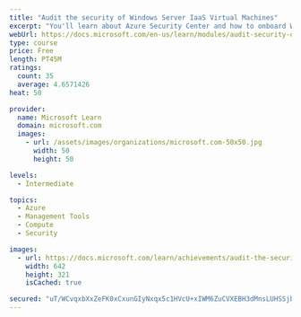 ```yaml
---
title: "Audit the security of Windows Server IaaS Virtual Machines"
excerpt: "You'll learn about Azure Security Center and how to onboard Windows Server computers to Security Center. You'll also learn about Azure Sentinel, security information and event management (SIEM), and security orchestration, automation and response (SOAR)."
webUrl: https://docs.microsoft.com/en-us/learn/modules/audit-security-of-windows-server-iaas-virtual-machines/
type: course
price: Free
length: PT45M
ratings:
  count: 35
  average: 4.6571426
heat: 50

provider:
  name: Microsoft Learn
  domain: microsoft.com
  images:
    - url: /assets/images/organizations/microsoft.com-50x50.jpg
      width: 50
      height: 50

levels:
  - Intermediate

topics:
  - Azure
  - Management Tools
  - Compute
  - Security

images:
  - url: https://docs.microsoft.com/learn/achievements/audit-the-security-of-windows-server-iaas-vms-social.png
    width: 642
    height: 321
    isCached: true

secured: "uT/WCvqxbXxZeFK0xCxunGIyNxqx5c1HVcU+xIWM6ZuCVXEBH3dMnsLUHSSjbvs7UcuF8Ae2On/c05S3mk7aY9whdVgrVnI0R+2rpyyPFCdvoY15iLp9jjE8WQDqo5T2h9BYnHbygBSkYSFzBeUHx0TkMDqNslJaGHtgru6e+KFdBKT7TTYJMBqeFOTCXhgphxGAT2b08tIPmmfjEdRvIJqHp8YAkOV6m/aZ3MLVxemTs6Vh74vxLXJrErNx6xv2bbjV0Zz/ylypBresqwJ1L0KgEceqTK8c91WoCVlJxg6r5h5X0dDcql2lfbgeeF45lZ9mCS/872zbs711pQOzW2mToUnuEqU6gUGX6hVB/4ObJShaJhdIR5aT1DjU+e3BFnD6vOQOcy+3oGzjPjUNxgsh9yPL2NpIraLOUSAGnck=;pVWOGDN5MTi62kMzGxys8A=="
---
```


